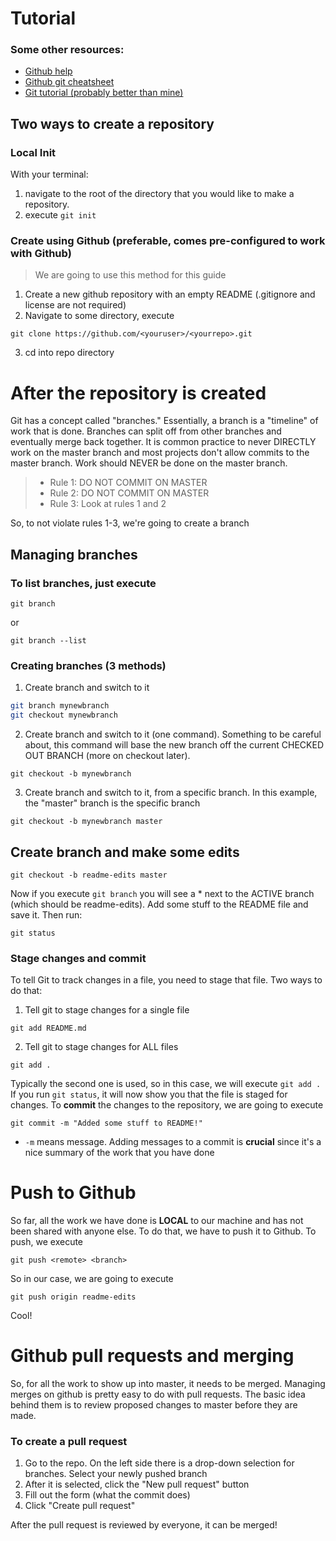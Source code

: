 # Tutorial
### Some other resources:
* [Github help](https://help.github.com/en)
* [Github git cheatsheet](https://education.github.com/git-cheat-sheet-education.pdf)
* [Git tutorial (probably better than mine)](https://dev.to/unseenwizzard/learn-git-concepts-not-commands-4gjc)

## Two ways to create a repository
### Local Init
With your terminal:
1. navigate to the root of the directory that you would like to make a repository.
2. execute `git init`

### Create using Github (preferable, comes pre-configured to work with Github)
> We are going to use this method for this guide
1. Create a new github repository with an empty README (.gitignore and license are not required)
2. Navigate to some directory, execute 
```
git clone https://github.com/<youruser>/<yourrepo>.git
```
3. cd into repo directory

# After the repository is created
Git has a concept called "branches." Essentially, a branch is a "timeline" of work that is done. Branches can split off from other branches and eventually merge back together. It is common practice to never DIRECTLY work on the master branch and most projects don't allow commits to the master branch. Work should NEVER be done on the master branch.

> * Rule 1: DO NOT COMMIT ON MASTER
> * Rule 2: DO NOT COMMIT ON MASTER
> * Rule 3: Look at rules 1 and 2

So, to not violate rules 1-3, we're going to create a branch

## Managing branches

### To list branches, just execute
```
git branch
```
or
```
git branch --list
```
### Creating branches (3 methods)

1. Create branch and switch to it
```bash
git branch mynewbranch
git checkout mynewbranch
```

2. Create branch and switch to it (one command). Something to be careful about, this command will base the new branch off the current CHECKED OUT BRANCH (more on checkout later).
```
git checkout -b mynewbranch
```
3. Create branch and switch to it, from a specific branch. In this example, the "master" branch is the specific branch
```
git checkout -b mynewbranch master
```

## Create branch and make some edits
```
git checkout -b readme-edits master
```

Now if you execute `git branch` you will see a * next to the ACTIVE branch (which should be readme-edits). Add some stuff to the README file and save it. Then run:
```
git status
```

### Stage changes and commit
To tell Git to track changes in a file, you need to stage that file. Two ways to do that:
1. Tell git to stage changes for a single file
```
git add README.md
```
2. Tell git to stage changes for ALL files
```
git add .
```
Typically the second one is used, so in this case, we will execute `git add .` If you run `git status`, it will now show you that the file is staged for changes. To **commit** the changes to the repository, we are going to execute
```
git commit -m "Added some stuff to README!"
```
* `-m` means message. Adding messages to a commit is **crucial** since it's a nice summary of the work that you have done

# Push to Github
So far, all the work we have done is **LOCAL** to our machine and has not been shared with anyone else. To do that, we have to push it to Github. To push, we execute
```
git push <remote> <branch>
```
So in our case, we are going to execute
```
git push origin readme-edits
```
Cool!

# Github pull requests and merging
So, for all the work to show up into master, it needs to be merged. Managing merges on github is pretty easy to do with pull requests. The basic idea behind them is to review proposed changes to master before they are made.
### To create a pull request
1. Go to the repo. On the left side there is a drop-down selection for branches. Select your newly pushed branch
2. After it is selected, click the "New pull request" button
3. Fill out the form (what the commit does)
4. Click "Create pull request"

After the pull request is reviewed by everyone, it can be merged!